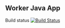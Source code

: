 ## Worker Java App


Build status
[![Build Status](http://34.132.13.70:30000/buildStatus/icon?job=voting%2Fvoting-build)](http://34.132.13.70:30000/job/voting/job/voting-build/)
